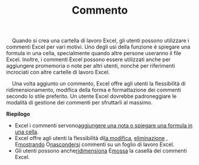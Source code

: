 ﻿---
title: Commento
second_title: Aspose.Cells Cloud Documen
type: docs
url: /it/comments/
aliases: [/working-with-comments/]
keywords: REST API, spreadsheets, excel, comment
description: "Cells.Cloud API per Excel operare: commenti operare"
weight: 100
---
&nbsp;&nbsp;&nbsp;&nbsp;Quando si crea una cartella di lavoro Excel, gli utenti possono utilizzare i commenti Excel per vari motivi. Uno degli usi della funzione è spiegare una formula in una cella, specialmente quando altre persone useranno il file Excel. Inoltre, i commenti Excel possono essere utilizzati anche per aggiungere promemoria o note per altri utenti, nonché per riferimenti incrociati con altre cartelle di lavoro Excel.

&nbsp;&nbsp;&nbsp;&nbsp;Una volta aggiunto un commento, Excel offre agli utenti la flessibilità di ridimensionamento, modifica della forma e formattazione dei commenti secondo lo stile preferito. Un utente Excel dovrebbe padroneggiare le modalità di gestione dei commenti per sfruttarli al massimo.

**Riepilogo**

-  Excel i commenti servono[aggiungere una nota o spiegare una formula in una cella](/cells/it/comments/add/).
-  Excel offre agli utenti la flessibilità di[la modifica](/cells/it/comments/update/), [eliminazione](/cells/it/comments/delete/) , E[mostrando](/cells/it/comments/get/) O[nascondersi](/cells/it/comments/update/) commenti su un foglio di lavoro Excel.
-  Gli utenti possono anche[ridimensiona](/cells/it/comments/update/) E[mossa](/cells/it/comments/update/) la casella dei commenti Excel.
